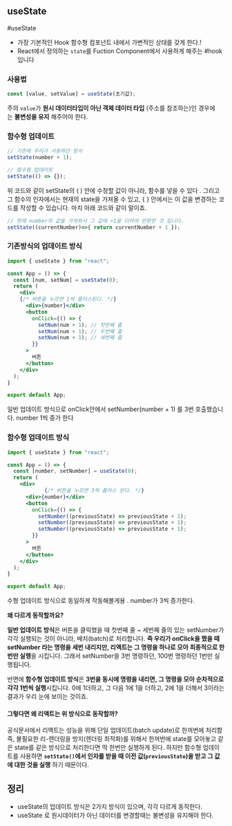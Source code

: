 
##  useState
#useState

- 가장 기본적인 Hook  함수형 컴포넌트 내에서 가변적인 상태를 갖게 한다.! 
- React에서 정의하는 `state`를 Fuction Component에서 사용하게 해주는 #hook 입니다

### 사용법

```jsx 
const [value, setValue] = useState(초기값);
```

 주의 `value`가  **원시 데이터타입이 아닌 객체 데이터 타입** (주소를 참조하는)인 경우에는 **불변성을 유지** 해주어야 한다.
 
### 함수형 업데이트 

``` jsx 
// 기존에 우리가 사용하던 방식
setState(number + 1);

// 함수형 업데이트 
setState(() => {});
```

위 코드와 같이 setState의 ( ) 안에 수정할 값이 아니라, 함수를 넣을 수 있다 . 그리고 그 함수의 인자에서는 현재의 state을 가져올 수 있고, { } 안에서는 이 값을 변경하는 코드를 작성할 수 있습니다. 마치 아래 코드와 같이 말이죠.

```jsx 
// 현재 number의 값을 가져와서 그 값에 +1을 더하여 반환한 것 입니다.
setState((currentNumber)=>{ return currentNumber + 1 });
```

### 기존방식의 업데이트 방식

```jsx 
import { useState } from "react";

const App = () => {
  const [num, setNum] = useState(0);
  return (
    <div>
	{/* 버튼을 누르면 1씩 플러스된다. */}
      <div>{number}</div>  
      <button
        onClick={() => {
          setNum(num + 1); // 첫번째 줄 
          setNum(num + 1); // 두번쨰 줄
          setNum(num + 1); // 세번째 줄
        }}
      >
        버튼
      </button>
    </div>
  );
}

export default App;
```

일반 업데이트 방식으로 onClick안에서 setNumber(number + 1) 를 3번 호출했습니다. 
number 1씩 증가 한다

### 함수형 업데이트 방식

```jsx
import { useState } from "react";

const App = () => {
  const [number, setNumber] = useState(0);
  return (
    <div>
			{/* 버튼을 누르면 3씩 플러스 된다. */}
      <div>{number}</div>
      <button
        onClick={() => {
          setNumber((previousState) => previousState + 1);
          setNumber((previousState) => previousState + 1);
          setNumber((previousState) => previousState + 1);
        }}
      >
        버튼
      </button>
    </div>
  );
}

export default App;
```

수형 업데이트 방식으로 동일하게 작동해볼게용 . number가 3씩 증가한다.


**왜 다르게 동작할까요?**

**일반 업데이트 방식**은 버튼을 클릭했을 때 첫번째 줄 ~ 세번째 줄의 있는 setNumber가 각각 실행되는 것이 아니라, 배치(batch)로 처리합니다. **즉 우리가 onClick을 했을 때 setNumber 라는 명령을 세번 내리지만, 리액트는 그 명령을 하나로 모아 최종적으로 한번만 실행**을 시킵니다. 그래서 setNumber을 3번 명령하던, 100번 명령하던 1번만 실행됩니다.

반면에 **함수형 업데이트 방식**은 **3번을 동시에 명령을 내리면, 그 명령을 모아 순차적으로 각각 1번씩 실행**시킵니다. 0에 1더하고, 그 다음 1에 1을 더하고, 2에 1을 더해서 3이라는 결과가 우리 눈에 보이는 것이죠.

#### 그렇다면 왜 리액트는 위 방식으로 동작할까?

공식문서에서 리액트는 성능을 위해 단일 업데이트(batch update)로 한꺼번에 처리함 즉, 불필요한 리-렌더링을 방지(렌더링 최적화)를 위해서 한꺼번에 state를 모아놓고 같은 state를 같은 방식으로 처리한다면 딱 한번만 실행하게 된다. 하지만 함수형 업데이트를 사용하면 **`setState()`에서 인자를 받을 때 이전 값(`previousState`)을 받고 그 값에 대한 것을 실행** 하기 때문이다.


## 정리
- useState의 업데이트 방식은 2가지 방식이 있으며, 각각 다르게 동작한다.
- useState 로 원시데이터가 아닌 데이터를 변경할때는 불변성을 유지해야 한다.